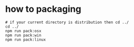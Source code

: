 # how to packaging

```
# if your current directory is distribution then cd ../
cd ../
npm run pack:osx
npm run pack:win
npm run pack:linux
```
